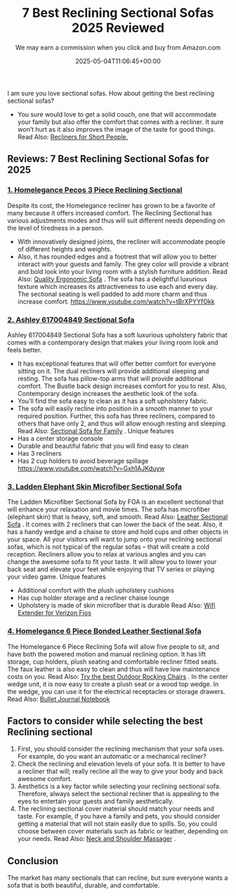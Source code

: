 ﻿---
author: We may earn a commission when you click and buy from Amazon.com
layout: post
title: 7 Best Reclining Sectional Sofas 2025 Reviewed
date: '2025-05-04T11:06:45+00:00'
categories:
- Recliners
tags: []
slug: /best-reclining-sectional-sofas/
lastmod: 2025-05-07T12:21:25+03:00
---

I am sure you love sectional sofas. How about getting the best reclining sectional sofas?
- You sure would love to get a solid couch, one that will accommodate your family but also offer the comfort that comes with a recliner.
It sure won’t hurt as it also improves the image of the taste for good things. Read Also:
[Recliners for Short People.](https://pestpolicy.com/best-recliners-for-short-people/)
## Reviews: 7 Best Reclining Sectional Sofas for 2025
### [1. Homelegance Pecos 3 Piece Reclining Sectional](https://www.amazon.com/dp/B077JKFS3W/?tag=p-policy-20)
Despite its cost, the Homelegance recliner has grown to be a favorite of many because it offers increased comfort.
The Reclining Sectional has various adjustments modes and thus will suit different needs depending on the level of tiredness in a person.
- With innovatively designed joints, the recliner will accommodate people of different heights and weights.
- Also, it has rounded edges and a footrest that will allow you to better interact with your guests and family.
The grey color will provide a vibrant and bold look into your living room with a stylish furniture addition. Read Also:
[Quality Ergonomic Sofa](https://pestpolicy.com/best-ergonomic-sofa/)
.
The sofa has a delightful luxurious texture which increases its attractiveness to use each and every day. The sectional seating is well padded to add more charm and thus increase comfort.
https://www.youtube.com/watch?v=tBrXPYYfOkk
### [2. Ashley 617004849 Sectional Sofa](https://www.amazon.com/dp/B002YRAR8C/?tag=p-policy-20)
Ashley 617004849 Sectional Sofa has a soft luxurious upholstery fabric that comes with a contemporary design that makes your living room look and feels better.
- It has exceptional features that will offer better comfort for everyone sitting on it. The dual recliners will provide additional sleeping and resting.
The sofa has pillow-top arms that will provide additional comfort. The Bustle back design increases comfort for you to rest. Also, Contemporary design increases the aesthetic look of the sofa.
- You’ll find the sofa easy to clean as it has a soft upholstery fabric.
- The sofa will easily recline into position in a smooth manner to your required position.
Further, this sofa has three recliners, compared to others that have only 2, and thus will allow enough resting and sleeping. Read Also:
[Sectional Sofa for Family](https://pestpolicy.com/best-sectional-sofa-for-family/)
.
Unique features
- Has a center storage console
- Durable and beautiful fabric that you will find easy to clean
- Has 3 recliners
- Has 2 cup holders to avoid beverage spillage
https://www.youtube.com/watch?v=Gxh1AJKduyw
### [3. Ladden Elephant Skin Microfiber Sectional Sofa](https://www.amazon.com/dp/B00H1LMUYK/?tag=p-policy-20)
The Ladden Microfiber Sectional Sofa by FOA is an excellent sectional that will enhance your relaxation and movie times.
The sofa has microfiber (elephant skin) that is heavy, soft, and smooth. Read Also:
[Leather Sectional Sofa](https://pestpolicy.com/best-leather-sectional-sofa/)
.
It comes with 2 recliners that can lower the back of the seat. Also, it has a handy wedge and a chaise to store and hold cups and other objects in your space.
All your visitors will want to jump onto your reclining sectional sofas, which is not typical of the regular sofas – that will create a cold reception.
Recliners allow you to relax at various angles and you can change the awesome sofa to fit your taste.
It will allow you to lower your back seat and elevate your feet while enjoying that TV series or playing your video game.
Unique features
- Additional comfort with the plush upholstery cushions
- Has cup holder storage and a recliner chaise lounge
- Upholstery is made of skin microfiber that is durable
Read Also:
[Wifi Extender for Verizon Fios](https://pestpolicy.com/best-wifi-extender-for-fios-verizon/)
### [4. Homelegance 6 Piece Bonded Leather Sectional Sofa](https://www.amazon.com/dp/B00CP2AMZE/?tag=p-policy-20)
The Homelegance 6 Piece Reclining Sofa will allow five people to sit, and have both the powered motion and manual reclining option.
It has lift storage, cup holders, plush seating and comfortable recliner fitted seats.
The faux leather is also easy to clean and thus will have low maintenance costs on you. Read Also:
[Try the best Outdoor Rocking Chairs](https://pestpolicy.com/best-outdoor-rocking-chairs/)
.
In the center wedge unit, it is now easy to create a plush seat or a wood top wedge. In the wedge, you can use it for the electrical receptacles or storage drawers.
Read Also:
[Bullet Journal Notebook](https://pestpolicy.com/best-bullet-journal-notebook/)
## Factors to consider while selecting the best Reclining sectional
1. First, you should consider the reclining mechanism that your sofa uses. For example, do you want an automatic or a mechanical recliner?
2. Check the reclining and elevation levels of your sofa. It is better to have a recliner that will; really recline all the way to give your body and back awesome comfort.
3. Aesthetics is a key factor while selecting your reclining sectional sofa. Therefore, always select the sectional recliner that is appealing to the eyes to entertain your guests and family aesthetically.
4. The reclining sectional cover material should match your needs and taste. For example, if you have a family and pets, you should consider getting a material that will not stain easily due to spills.
So, you could choose between cover materials such as fabric or leather, depending on your needs. Read Also:
[Neck and Shoulder Massager](https://pestpolicy.com/best-neck-and-shoulder-massager/)
.
## Conclusion
The market has many sectionals that can recline, but sure everyone wants a sofa that is both beautiful, durable, and comfortable.